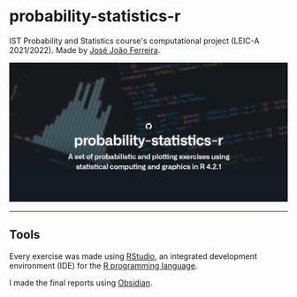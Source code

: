# probability-statistics-r

IST Probability and Statistics course's computational project (LEIC-A 2021/2022). Made by [José João Ferreira](https://github.com/jjasferreira).

<img src="misc/image.png" alt="Image" width="800"/>

---

## Tools

Every exercise was made using [RStudio](https://github.com/rstudio/rstudio), an integrated development environment (IDE) for the [R programming language](https://www.r-project.org/).

I made the final reports using [Obsidian](https://obsidian.md/).
